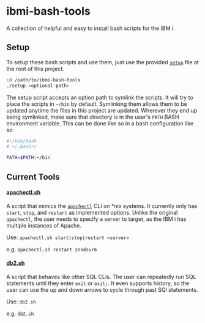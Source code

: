 # ibmi-bash-tools

A collection of helpful and easy to install bash scripts for the IBM i.

## Setup

To setup these bash scripts and use them, just use the provided [`setup`](setup) file at the root of this project.

```bash
cd /path/to/ibmi-bash-tools
./setup <optional-path>
```

The setup script accepts an option path to symlink the scripts. It will try to place the scripts in `~/bin` by default.
Symlinking them allows them to be updated anytime the files in this project are updated. Wherever they end up being
symlinked, make sure that directory is in the user's `PATH` BASH environment variable. This can be done like so in a
bash configuration like so:

```bash
#!/bin/bash
# ~/.bashrc

PATH=$PATH:~/bin
```

## Current Tools

#### [apachectl.sh](bin/apachectl.sh)

A script that mimics the [`apachectl`](https://httpd.apache.org/docs/2.4/programs/apachectl.html) CLI on &ast;nix
systems. It currently only has `start`, `stop`, and `restart` as implemented options. Unlike the original `apachectl`,
the user needs to specify a server to target, as the IBM i has multiple instances of Apache.

Use: `apachectl.sh start|stop|restart <server>`

e.g. `apachectl.sh restart zendsvr6`

#### [db2.sh](bin/db2.sh)

A script that behaves like other SQL CLIs. The user can repeatedly run SQL statements until they enter `exit` or
`exit;`. It even supports history, so the user can use the up and down arrows to cycle through past SQl statements.

Use: `db2.sh`

e.g. `db2.sh`
